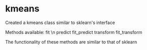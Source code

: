 # kmeans
Created a kmeans class similar to sklearn's interface

Methods available:
fit \n
predict
fit_predict
transform
fit_transform

The functionality of these methods are similar to that of sklearn
